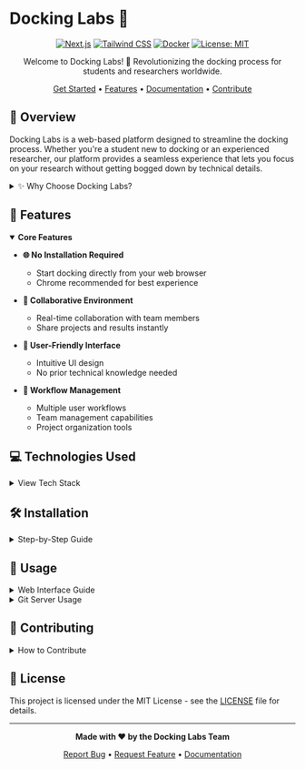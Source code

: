# Docking Labs 🧬

<div align="center">

[![Next.js](https://img.shields.io/badge/Next.js-black?style=for-the-badge&logo=next.js&logoColor=white)](https://nextjs.org/)
[![Tailwind CSS](https://img.shields.io/badge/Tailwind_CSS-38B2AC?style=for-the-badge&logo=tailwind-css&logoColor=white)](https://tailwindcss.com/)
[![Docker](https://img.shields.io/badge/Docker-2496ED?style=for-the-badge&logo=docker&logoColor=white)](https://www.docker.com/)
[![License: MIT](https://img.shields.io/badge/License-MIT-yellow.svg?style=for-the-badge)](LICENSE)

Welcome to Docking Labs! 🚀 Revolutionizing the docking process for students and researchers worldwide.

[Get Started](#installation) • [Features](#features) • [Documentation](#usage) • [Contribute](#contributing)

</div>

## 🌟 Overview

Docking Labs is a web-based platform designed to streamline the docking process. Whether you're a student new to docking or an experienced researcher, our platform provides a seamless experience that lets you focus on your research without getting bogged down by technical details.

<details>
<summary>✨ Why Choose Docking Labs?</summary>

- 🌐 **Browser-Based**: No local installation required
- 🤝 **Collaborative**: Work with teams globally
- 🎯 **User-Friendly**: Intuitive interface for all skill levels
- 🔄 **Real-Time**: Instant updates and collaboration
- 📊 **Project Management**: Built-in tools for team coordination

</details>

## 🚀 Features

<details open>
<summary><b>Core Features</b></summary>

- **🌐 No Installation Required**
  - Start docking directly from your web browser
  - Chrome recommended for best experience

- **👥 Collaborative Environment**
  - Real-time collaboration with team members
  - Share projects and results instantly
  
- **🎨 User-Friendly Interface**
  - Intuitive UI design
  - No prior technical knowledge needed
  
- **🔄 Workflow Management**
  - Multiple user workflows
  - Team management capabilities
  - Project organization tools

</details>

## 💻 Technologies Used

<details>
<summary>View Tech Stack</summary>

| Technology | Purpose |
|------------|---------|
| [Next.js](https://nextjs.org/) | Frontend Framework |
| [Tailwind CSS](https://tailwindcss.com/) | Styling |
| [Shadcn](https://shadcn.dev/) | UI Components |
| [Gitea](https://gitea.io/en-us/) | Git Server |
| [Docker](https://www.docker.com/) | Containerization |

</details>

## 🛠️ Installation

<details>
<summary>Step-by-Step Guide</summary>

### Prerequisites
- Docker installed on your machine ([Get Docker](https://docs.docker.com/get-docker/))
- Git ([Download Git](https://git-scm.com/downloads))

### Setup Steps

1. **Clone the Repository**
   ```bash
   git clone https://github.com/yourusername/docking-labs.git
   cd docking-labs
   ```

2. **Start Docker Containers**
   ```bash
   docker-compose up
   ```

3. **Access the Application**
   - Open your browser
   - Navigate to http://localhost:3000
   - You're ready to go! 🎉

</details>

## 📖 Usage

<details>
<summary>Web Interface Guide</summary>

### Getting Started
1. **Create Account or Login**
   - Sign up for a new account
   - Or login with existing credentials

2. **Project Management**
   - Create new projects
   - Join existing projects
   - Invite team members

3. **Docking Process**
   - Upload your files
   - Configure docking parameters
   - Monitor progress in real-time

</details>

<details>
<summary>Git Server Usage</summary>

### Basic Git Commands
```bash
# Clone your project
git clone http://your-gitea-server/username/repository.git

# Create and switch to a new branch
git checkout -b feature/new-feature

# Push your changes
git push origin feature/new-feature
```

</details>

## 👥 Contributing

<details>
<summary>How to Contribute</summary>

We love contributions! Here's how you can help:

1. 🍴 Fork the repository
2. 🌿 Create your feature branch
   ```bash
   git checkout -b feature/amazing-feature
   ```
3. 💾 Commit your changes
   ```bash
   git commit -m "Add amazing feature"
   ```
4. 📤 Push to your branch
   ```bash
   git push origin feature/amazing-feature
   ```
5. 🔄 Open a Pull Request

</details>

## 📄 License

This project is licensed under the MIT License - see the [LICENSE](LICENSE) file for details.

---

<div align="center">

**Made with ❤️ by the Docking Labs Team**

[Report Bug](../../issues) • [Request Feature](../../issues) • [Documentation](../../wiki)

</div>

